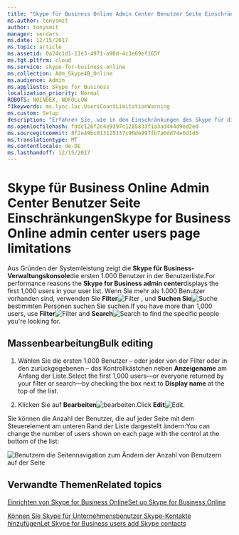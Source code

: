 ```yaml
---
title: "Skype für Business Online Admin Center Benutzer Seite Einschränkungen"
ms.author: tonysmit
author: tonysmit
manager: serdars
ms.date: 12/15/2017
ms.topic: article
ms.assetid: 0a24c1d1-11e3-4971-a90d-4c3e69ef165f
ms.tgt.pltfrm: cloud
ms.service: skype-for-business-online
ms.collection: Adm_Skype4B_Online
ms.audience: Admin
ms.appliesto: Skype for Business
localization_priority: Normal
ROBOTS: NOINDEX, NOFOLLOW
f1keywords: ms.lync.lac.UsersCountLimitationWarning
ms.custom: Setup
description: "Erfahren Sie, wie in den Einschränkungen des Skype für die Anzeige von Benutzern Business Online Admin arbeiten. "
ms.openlocfilehash: fddc126f2c4e9397c1285833f1a3ad444d9ed2ed
ms.sourcegitcommit: 8f2e49bc813125137c90de997fb7a6dd74e6d1d5
ms.translationtype: MT
ms.contentlocale: de-DE
ms.lasthandoff: 12/15/2017
---
```

# <a name="skype-for-business-online-admin-center-users-page-limitations"></a><span data-ttu-id="91c00-103">Skype für Business Online Admin Center Benutzer Seite Einschränkungen</span><span class="sxs-lookup"><span data-stu-id="91c00-103">Skype for Business Online admin center users page limitations</span></span>

<span data-ttu-id="91c00-104">Aus Gründen der Systemleistung zeigt die **Skype für Business-Verwaltungskonsole**die ersten 1.000 Benutzer in der Benutzerliste.</span><span class="sxs-lookup"><span data-stu-id="91c00-104">For performance reasons the **Skype for Business admin center**displays the first 1,000 users in your user list.</span></span> <span data-ttu-id="91c00-105">Wenn Sie mehr als 1.000 Benutzer vorhanden sind, verwenden Sie **Filter**![Filter](../images/d360528a-a05a-4f0d-a7fd-25a6c696206a.png) , und **Suchen Sie**![Suche](../images/5cc29d50-4eec-48a4-bdad-bbeae230f9ae.png) bestimmten Personen suchen Sie suchen.</span><span class="sxs-lookup"><span data-stu-id="91c00-105">If you have more than 1,000 users, use **Filter**![Filter](../images/d360528a-a05a-4f0d-a7fd-25a6c696206a.png) and **Search**![Search](../images/5cc29d50-4eec-48a4-bdad-bbeae230f9ae.png) to find the specific people you're looking for.</span></span>
  
## <a name="bulk-editing"></a><span data-ttu-id="91c00-106">Massenbearbeitung</span><span class="sxs-lookup"><span data-stu-id="91c00-106">Bulk editing</span></span>
<span data-ttu-id="91c00-107"><a name="__top"> </a></span><span class="sxs-lookup"><span data-stu-id="91c00-107"></span></span>

1. <span data-ttu-id="91c00-108">Wählen Sie die ersten 1.000 Benutzer – oder jeder von der Filter oder in den zurückgegebenen – das Kontrollkästchen neben **Anzeigename** am Anfang der Liste.</span><span class="sxs-lookup"><span data-stu-id="91c00-108">Select the first 1,000 users—or everyone returned by your filter or search—by checking the box next to **Display name** at the top of the list.</span></span>
    
2. <span data-ttu-id="91c00-109">Klicken Sie auf **Bearbeiten**![bearbeiten](../images/2f8948c1-e4f3-4022-b9cd-37fed066056e.png).</span><span class="sxs-lookup"><span data-stu-id="91c00-109">Click **Edit**![Edit](../images/2f8948c1-e4f3-4022-b9cd-37fed066056e.png).</span></span>
    
<span data-ttu-id="91c00-110">Sie können die Anzahl der Benutzer, die auf jeder Seite mit dem Steuerelement am unteren Rand der Liste dargestellt ändern:</span><span class="sxs-lookup"><span data-stu-id="91c00-110">You can change the number of users shown on each page with the control at the bottom of the list:</span></span>
  
![Benutzern die Seitennavigation zum Ändern der Anzahl von Benutzern auf der Seite](../images/7d8ba24e-e3e8-4ff8-92f7-98ac143aab6d.png)
  
## <a name="related-topics"></a><span data-ttu-id="91c00-112">Verwandte Themen</span><span class="sxs-lookup"><span data-stu-id="91c00-112">Related topics</span></span>
[<span data-ttu-id="91c00-113">Einrichten von Skype for Business Online</span><span class="sxs-lookup"><span data-stu-id="91c00-113">Set up Skype for Business Online</span></span>](set-up-skype-for-business-online.md)

[<span data-ttu-id="91c00-114">Können Sie Skype für Unternehmensbenutzer Skype-Kontakte hinzufügen</span><span class="sxs-lookup"><span data-stu-id="91c00-114">Let Skype for Business users add Skype contacts</span></span>](let-skype-for-business-users-add-skype-contacts.md)
